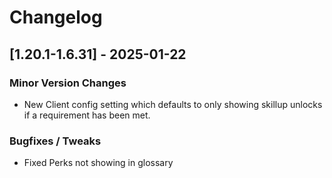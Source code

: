 # Changelog

## [1.20.1-1.6.31] - 2025-01-22
### Minor Version Changes
- New Client config setting which defaults to only showing skillup unlocks if a requirement has been met.
### Bugfixes / Tweaks
- Fixed Perks not showing in glossary